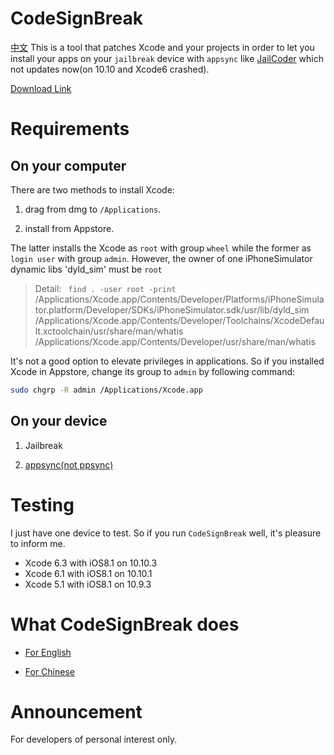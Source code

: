CodeSignBreak
=============
[中文](https://github.com/mlyixi/CodeSignBreak/blob/master/README_cn.md)
This is a tool that patches Xcode and your projects in order to let you install your apps on your `jailbreak` device with `appsync` like [JailCoder](http://oneiros.altervista.org/jailcoder/) which not updates now(on 10.10 and Xcode6 crashed).

[Download Link](http://mlyixi.qiniudn.com/CodeSignBreak.zip)

# Requirements
## On your computer
There are two methods to install Xcode:

1. drag from dmg to `/Applications`.

2. install from Appstore.

The latter installs the Xcode as `root` with group `wheel` while the former as `login user` with group `admin`. However, the owner of one iPhoneSimulator dynamic libs 'dyld_sim' must be `root` 

> Detail: ` find . -user root -print`
> /Applications/Xcode.app/Contents/Developer/Platforms/iPhoneSimulator.platform/Developer/SDKs/iPhoneSimulator.sdk/usr/lib/dyld_sim
> /Applications/Xcode.app/Contents/Developer/Toolchains/XcodeDefault.xctoolchain/usr/share/man/whatis
> /Applications/Xcode.app/Contents/Developer/usr/share/man/whatis

It's not a good option to elevate privileges in applications. So if you installed Xcode in Appstore, change its group to `admin` by following command: 
 ```zsh
sudo chgrp -R admin /Applications/Xcode.app 
 ```
## On your device

1. Jailbreak

2. [appsync(not ppsync)](https://github.com/angelXwind/AppSync)

# Testing
I just have one device to test. So if you run `CodeSignBreak` well, it's pleasure to inform me.
* Xcode 6.3 with iOS8.1 on 10.10.3
* Xcode 6.1 with iOS8.1 on 10.10.1
* Xcode 5.1 with iOS8.1 on 10.9.3

# What CodeSignBreak does
* [For English](http://stackoverflow.com/a/4180498/555336)

* [For Chinese](http://mlyixi.byethost32.com/blog/?p=84)

# Announcement
For developers of personal interest only.

